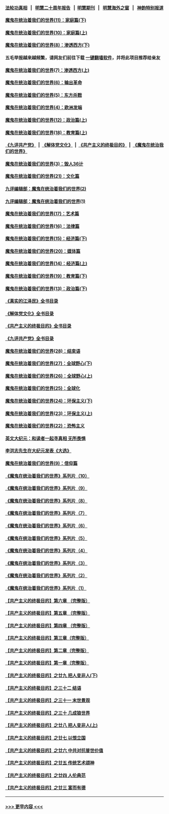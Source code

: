 #### [法轮功真相](https://github.com/gfw-breaker/truth/blob/master/README.md?t=0) &nbsp;&nbsp;|&nbsp;&nbsp; [明慧二十周年报告](https://github.com/gfw-breaker/mh-reports/blob/master/README.md?t=0) &nbsp;&nbsp;|&nbsp;&nbsp;[明慧期刊](https://github.com/gfw-breaker/mh-qikan) &nbsp;&nbsp;|&nbsp;&nbsp; [明慧海外之窗](https://github.com/gfw-breaker/mh-news/blob/master/README.md?t=0) &nbsp;&nbsp;|&nbsp;&nbsp; [神韵特别报道](https://github.com/gfw-breaker/mh-news/blob/master/shenyun.md?t=0)
#### [魔鬼在统治着我们的世界(11)：家庭篇(下)](../pages/nsc422/n10440961.md?t=11192302) 
#### [魔鬼在统治着我们的世界(10)：家庭篇(上)](../pages/nsc422/n10435448.md?t=11192302) 
#### [魔鬼在统治着我们的世界(8)：渗透西方(下)](../pages/nsc422/n10429603.md?t=11192302) 
#### 五毛举报越来越频繁，请网友们前往下载 [一键翻墙软件](https://github.com/gfw-breaker/ssr-accounts)，并将此项目推荐给亲友
#### [魔鬼在统治着我们的世界(7)：渗透西方(上)](../pages/nsc422/n10426013.md?t=11192302) 
#### [魔鬼在统治着我们的世界(6)：输出革命](../pages/nsc422/n10421536.md?t=11192302) 
#### [魔鬼在统治着我们的世界(5)：东方杀戮](../pages/nsc422/n10417707.md?t=11192302) 
#### [魔鬼在统治着我们的世界(4)：欧洲发端](../pages/nsc422/n10414890.md?t=11192302) 
#### [魔鬼在统治着我们的世界(12)：政治篇(上)](../pages/nsc422/n10444576.md?t=11192302) 
#### [魔鬼在统治着我们的世界(18)：教育篇(上)](../pages/nsc422/n10526970.md?t=11192302) 
#### [《九评共产党》](https://github.com/begood0513/9ping.md/blob/master/README.md) &nbsp;|&nbsp; [《解体党文化》](../../../../jtdwh.md/blob/master/README.md)  &nbsp;|&nbsp; [《共产主义的终极目的》](../../../../gczydzjmd.md/blob/master/README.md) &nbsp;|&nbsp; [《魔鬼在统治我们的世界》](../../../../mgztzwmdsj.md/blob/master/README.md) 
#### [魔鬼在统治着我们的世界(3)：毁人36计](../pages/nsc422/n10411583.md?t=11192302) 
#### [魔鬼在统治着我们的世界(21)：文化篇](../pages/nsc422/n10597706.md?t=11192302) 
#### [九评编辑部：魔鬼在统治着我们的世界(2)](../pages/nsc422/n10410036.md?t=11192302) 
#### [九评编辑部：魔鬼在统治着我们的世界(1)](../pages/nsc422/n10406825.md?t=11192302) 
#### [魔鬼在统治着我们的世界(17)：艺术篇](../pages/nsc422/n10499093.md?t=11192302) 
#### [魔鬼在统治着我们的世界(16)：法律篇](../pages/nsc422/n10485969.md?t=11192302) 
#### [魔鬼在统治着我们的世界(15)：经济篇(下)](../pages/nsc422/n10469975.md?t=11192302) 
#### [魔鬼在统治着我们的世界(20)：媒体篇](../pages/nsc422/n10586579.md?t=11192302) 
#### [魔鬼在统治着我们的世界(14)：经济篇(上)](../pages/nsc422/n10457370.md?t=11192302) 
#### [魔鬼在统治着我们的世界(19)：教育篇(下)](../pages/nsc422/n10564808.md?t=11192302) 
#### [魔鬼在统治着我们的世界(13)：政治篇(下)](../pages/nsc422/n10448270.md?t=11192302) 
#### [《真实的江泽民》全书目录](../pages/nsc422/n13721399.md?t=11192302) 
#### [《解体党文化》全书目录](../pages/nsc422/n13721157.md?t=11192302) 
#### [《共产主义的终极目的》全书目录](../pages/nsc422/n13721048.md?t=11192302) 
#### [《九评共产党》全书目录](../pages/nsc422/n13708085.md?t=11192302) 
#### [魔鬼在统治着我们的世界(28)：结束语](../pages/nsc422/n10936246.md?t=11192302) 
#### [魔鬼在统治着我们的世界(27)：全球野心(下)](../pages/nsc422/n10928319.md?t=11192302) 
#### [魔鬼在统治着我们的世界(26)：全球野心(上)](../pages/nsc422/n10900318.md?t=11192302) 
#### [魔鬼在统治着我们的世界(25)：全球化](../pages/nsc422/n10788205.md?t=11192302) 
#### [魔鬼在统治着我们的世界(24)：环保主义(下)](../pages/nsc422/n10695307.md?t=11192302) 
#### [魔鬼在统治着我们的世界(23)：环保主义(上)](../pages/nsc422/n10688613.md?t=11192302) 
#### [魔鬼在统治着我们的世界(22)：恐怖主义](../pages/nsc422/n10614727.md?t=11192302) 
#### [英文大纪元：和读者一起寻真相 无所畏惧](../pages/nsc422/n12542027.md?t=11192302) 
#### [李洪志先生在大纪元发表《大选》](../pages/nsc422/n12534746.md?t=11192302) 
#### [魔鬼在统治着我们的世界(9)：信仰篇](../pages/nsc422/n10432159.md?t=11192302) 
#### [《魔鬼在统治着我们的世界》系列片（10）](../pages/nsc422/n12292670.md?t=11192302) 
#### [《魔鬼在统治着我们的世界》系列片（9）](../pages/nsc422/n12290859.md?t=11192302) 
#### [《魔鬼在统治着我们的世界》系列片（8）](../pages/nsc422/n12287445.md?t=11192302) 
#### [《魔鬼在统治着我们的世界》系列片（7）](../pages/nsc422/n12283425.md?t=11192302) 
#### [《魔鬼在统治着我们的世界》系列片（6）](../pages/nsc422/n12282314.md?t=11192302) 
#### [《魔鬼在统治着我们的世界》系列片（5）](../pages/nsc422/n12281419.md?t=11192302) 
#### [《魔鬼在统治着我们的世界》系列片（4）](../pages/nsc422/n12274024.md?t=11192302) 
#### [《魔鬼在统治着我们的世界》系列片（3）](../pages/nsc422/n12271322.md?t=11192302) 
#### [《魔鬼在统治着我们的世界》系列片（2）](../pages/nsc422/n12269049.md?t=11192302) 
#### [《魔鬼在统治着我们的世界》系列片（1）](../pages/nsc422/n12267575.md?t=11192302) 
#### [【共产主义的终极目的】第六章 （完整版）](../pages/nsc422/n11428913.md?t=11192302) 
#### [【共产主义的终极目的】第五章 （完整版）](../pages/nsc422/n11428912.md?t=11192302) 
#### [【共产主义的终极目的】第四章 （完整版）](../pages/nsc422/n11428907.md?t=11192302) 
#### [【共产主义的终极目的】第三章（完整版）](../pages/nsc422/n11428848.md?t=11192302) 
#### [【共产主义的终极目的】第二章（完整版）](../pages/nsc422/n11428831.md?t=11192302) 
#### [【共产主义的终极目的】第一章（完整版）](../pages/nsc422/n11417651.md?t=11192302) 
#### [【共产主义的终极目的】之廿九 把人变非人(下)](../pages/nsc422/n11344140.md?t=11192302) 
#### [【共产主义的终极目的】之三十二 结语](../pages/nsc422/n11360535.md?t=11192302) 
#### [【共产主义的终极目的】之三十一 末世景观](../pages/nsc422/n11351129.md?t=11192302) 
#### [【共产主义的终极目的】之三十 几成狼世界](../pages/nsc422/n11348280.md?t=11192302) 
#### [【共产主义的终极目的】之廿八 把人变非人(上)](../pages/nsc422/n11340492.md?t=11192302) 
#### [【共产主义的终极目的】之廿七 以恨立国](../pages/nsc422/n11336944.md?t=11192302) 
#### [【共产主义的终极目的】之廿六 中共对抗普世价值](../pages/nsc422/n11324785.md?t=11192302) 
#### [【共产主义的终极目的】之廿五 传统艺术颂神](../pages/nsc422/n11296396.md?t=11192302) 
#### [【共产主义的终极目的】之廿四 人伦典范](../pages/nsc422/n11296397.md?t=11192302) 
#### [【共产主义的终极目的】之廿三 富而有德](../pages/nsc422/n11283598.md?t=11192302) 

----
#### [ >>> 更早内容 <<< ](../indexes/nsc422-earlier.md)
